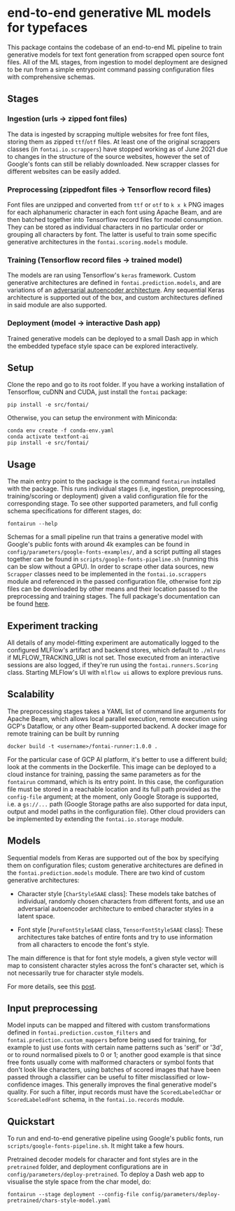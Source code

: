 
# end-to-end generative ML models for typefaces

This package contains the codebase of an end-to-end ML pipeline to train generative models for text font generation from scrapped open source font files. All of the ML stages, from ingestion to model deployment are designed to be run from a simple entrypoint command passing configuration files with comprehensive schemas. 

## Stages

### Ingestion (urls -> zipped font files)

The data is ingested by scrapping multiple websites for free font files, storing them as zipped `ttf`/`otf` files. At least one of the original scrappers classes (in `fontai.io.scrappers`) have stopped working as of June 2021 due to changes in the structure of the source websites, however the set of Google's fonts can still be reliably downloaded. New scrapper classes for different websites can be easily added.


### Preprocessing (zippedfont files -> Tensorflow record files)

Font files are unzipped and converted from `ttf` or `otf` to `k x k` PNG images for each alphanumeric character in each font using Apache Beam, and are then batched together into Tensorflow record files for model consumption. They can be stored as individual characters in no particular order or grouping all characters by font. The latter is useful to train some specific generative architectures in the `fontai.scoring.models` module.

### Training (Tensorflow record files -> trained model)

The models are ran using Tensorflow's `keras` framework. Custom generative architectures are defined in `fontai.prediction.models`, and are variations of an [adversarial autoencoder architecture](https://arxiv.org/abs/1511.05644). Any sequential Keras architecture is supported out of the box, and custom architectures defined in said module are also supported.

### Deployment (model -> interactive Dash app)

Trained generative models can be deployed to a small Dash app in which the embedded typeface style space can be explored interactively. 

## Setup

Clone the repo and go to its root folder. If you have a working installation of Tensorflow, cuDNN and CUDA, just install the `fontai` package:

```
pip install -e src/fontai/
```

Otherwise, you can setup the environment with Miniconda:

```
conda env create -f conda-env.yaml
conda activate textfont-ai
pip install -e src/fontai/
```

## Usage

The main entry point to the package is the command  `fontairun` installed with the package. This runs individual stages (i.e, ingestion, preprocessing, training/scoring or deployment) given a valid configuration file for the corresponding stage. To see other supported parameters, and full config schema specifications for different stages, do:

```
fontairun --help
```

Schemas for a small pipeline run that trains a generative model with Google's public fonts with around 4k examples can be found in `config/parameters/google-fonts-examples/`, and a script putting all stages together can be found in `scripts/google-fonts-pipeline.sh` (running this can be slow without a GPU). In order to scrape other data sources, new `Scrapper` classes need to be implemented in the `fontai.io.scrappers` module and referenced in the passed configuration file, otherwise font zip files can be downloaded by other means and their location passed to the preprocessing and training stages. The full package's documentation can be found [here](https://nestorsag.github.io/textfont-ai/).

## Experiment tracking

All details of any model-fitting experiment are automatically logged to the configured MLFlow's artifact and backend stores, which default to `./mlruns` if MLFLOW_TRACKING_URI is not set. Those executed from an interactive sessions are also logged, if they're run using the `fontai.runners.Scoring` class. Starting MLFlow's UI with `mlflow ui` allows to explore previous runs.


## Scalability

The preprocessing stages takes a YAML list of command line arguments for Apache Beam, which allows local parallel execution, remote execution using GCP's Dataflow, or any other Beam-supported backend. A docker image for remote training can be built by running 

```
docker build -t <username>/fontai-runner:1.0.0 .
```

For the particular case of GCP AI platform, it's better to use a different build; look at the comments in the Dockerfile. This image can be deployed to a cloud instance for training, passing the same parameters as for the `fontairun` command, which is its entry point. In this case, the configuration file must be stored in a reachable location and its full path provided as the `config-file` argument; at the moment, only Google Storage is supported, i.e. a `gs://...` path (Google Storage paths are also supported for data input, output and model paths in the configuration file). Other cloud providers can be implemented by extending the `fontai.io.storage` module.


## Models

Sequential models from Keras are supported out of the box by specifying them on configuration files; custom generative architectures are defined in the `fontai.prediction.models` module. There are two kind of custom generative architectures:

* Character style [`CharStyleSAAE` class]: These models take batches of individual, randomly chosen characters from different fonts, and use an adversarial autoencoder architecture to embed character styles in a latent space. 

* Font style [`PureFontStyleSAAE` class, `TensorFontStyleSAAE` class]: These architectures take batches of entire fonts and try to use information from all characters to encode the font's style. 

The main difference is that for font style models, a given style vector will map to consistent character styles across the font's character set, which is not necessarily true for character style models.

For more details, see this [post](https://www.nestorsag.com/blog/font2vec-generative-models-for-typefaces/).

## Input preprocessing

Model inputs can be mapped and filtered with custom transformations defined in `fontai.prediction.custom_filters` and `fontai.prediction.custom_mappers` before being used for training, for example to just use fonts with certain name patterns such as 'serif' or '3d', or to round normalised pixels to 0 or 1; another good example is that since free fonts usually come with malformed characters or symbol fonts that don't look like characters, using batches of scored images that have been passed through a classifier can be useful to filter misclassified or low-confidence images. This generally improves the final generative model's quality. For such a filter, input records must have the `ScoredLabeledChar` or `ScoredLabeledFont` schema, in the `fontai.io.records` module.

## Quickstart

To run and end-to-end generative pipeline using Google's public fonts, run `scripts/google-fonts-pipeline.sh`. It might take a few hours.

Pretrained decoder models for character and font styles are in the `pretrained` folder, and deployment configurations are in `config/parameters/deploy-pretrained`. To deploy a Dash web app to visualise the style space from the char model, do:

```
fontairun --stage deployment --config-file config/parameters/deploy-pretrained/chars-style-model.yaml
```